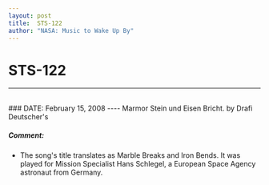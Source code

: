 ```yaml
---
layout: post
title:  STS-122
author: "NASA: Music to Wake Up By"
---
```


# STS-122
----
<br/>
### DATE: February 15, 2008
----
Marmor Stein und Eisen Bricht. by Drafi Deutscher's

##### Comment:
* The song's title translates as Marble Breaks and Iron Bends. It was played for Mission Specialist Hans Schlegel, a European Space Agency astronaut from Germany.
